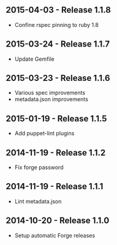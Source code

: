 ## 2015-04-03 - Release 1.1.8

- Confine rspec pinning to ruby 1.8

## 2015-03-24 - Release 1.1.7

- Update Gemfile

## 2015-03-23 - Release 1.1.6

- Various spec improvements
- metadata.json improvements

## 2015-01-19 - Release 1.1.5

- Add puppet-lint plugins

## 2014-11-19 - Release 1.1.2

- Fix forge password

## 2014-11-19 - Release 1.1.1

- Lint metadata.json

## 2014-10-20 - Release 1.1.0

- Setup automatic Forge releases

